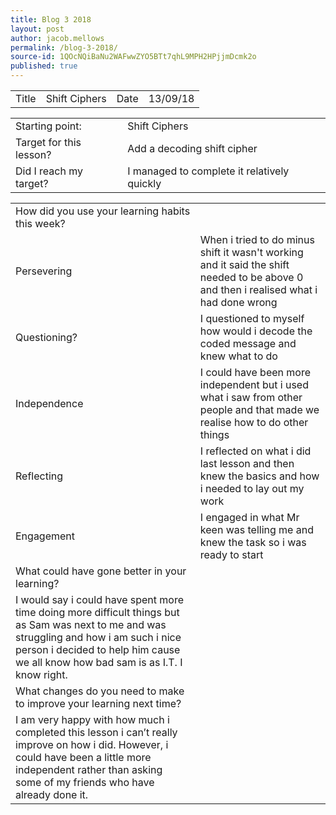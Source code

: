 ```yaml
---
title: Blog 3 2018
layout: post
author: jacob.mellows
permalink: /blog-3-2018/
source-id: 1QOcNQiBaNu2WAFwwZYO5BTt7qhL9MPH2HPjjmDcmk2o
published: true
---
```

<table>
  <tr>
    <td>Title</td>
    <td>Shift Ciphers </td>
    <td>Date</td>
    <td>13/09/18</td>
  </tr>
</table>


<table>
  <tr>
    <td>Starting point:</td>
    <td>Shift Ciphers</td>
  </tr>
  <tr>
    <td>Target for this lesson?</td>
    <td>Add a decoding shift cipher</td>
  </tr>
  <tr>
    <td>Did I reach my target? </td>
    <td>I managed to complete it relatively quickly </td>
  </tr>
</table>


<table>
  <tr>
    <td>How did you use your learning habits this week?</td>
    <td></td>
  </tr>
  <tr>
    <td>Persevering</td>
    <td>When i tried to do minus shift it wasn't working and it said the shift needed to be above 0 and then i realised what i had done wrong                          </td>
  </tr>
  <tr>
    <td>Questioning?</td>
    <td>I questioned to myself how would i decode the coded message and knew what to do</td>
  </tr>
  <tr>
    <td>Independence</td>
    <td>I could have been more independent but i used what i saw from other people and that made we realise how to do other things</td>
  </tr>
  <tr>
    <td>Reflecting</td>
    <td>I reflected on what i did last lesson and then knew the basics and how i needed to lay out my work</td>
  </tr>
  <tr>
    <td>Engagement</td>
    <td>I engaged in what Mr keen was telling me and knew the task so i was ready to start </td>
  </tr>
  <tr>
    <td>What could have gone better in your learning?</td>
    <td></td>
  </tr>
  <tr>
    <td>I would say i could have spent more time doing more difficult things but as Sam was next to me and was struggling and how i am such i nice person i decided to help him cause we all know how bad sam is as I.T. I know right.</td>
    <td></td>
  </tr>
  <tr>
    <td>What changes do you need to make to improve your learning next time?</td>
    <td></td>
  </tr>
  <tr>
    <td>I am very happy with how much i completed this lesson i can’t really improve on how i did. However, i could have been a little more independent rather than asking some of my friends who have already done it.</td>
    <td></td>
  </tr>
</table>


